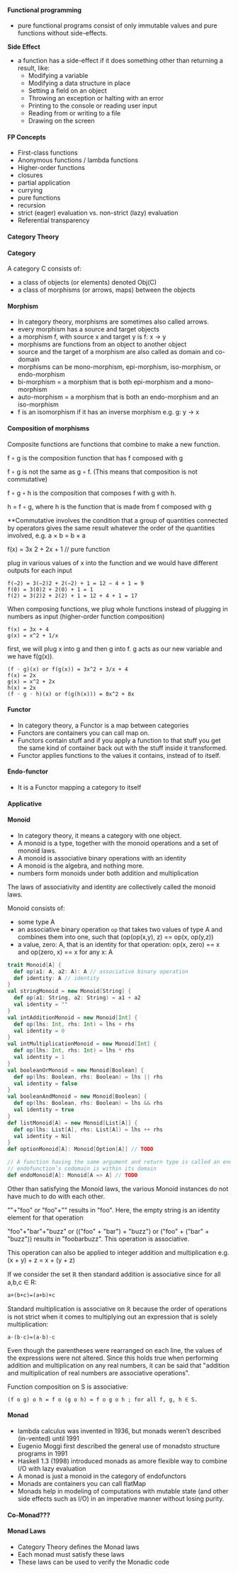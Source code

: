 #### Functional programming
- pure functional programs consist of only immutable values and pure functions without side-effects.

__Side Effect__
- a function has a side-effect if it does something other than returning a result, like:
    - Modifying a variable
    - Modifying a data structure in place
    - Setting a field on an object
    - Throwing an exception or halting with an error
    - Printing to the console or reading user input
    - Reading from or writing to a file
    - Drawing on the screen

#### FP Concepts
- First-class functions
- Anonymous functions / lambda functions
- Higher-order functions
- closures
- partial application
- currying
- pure functions
- recursion
- strict (eager) evaluation vs. non-strict (lazy) evaluation
- Referential transparency

#### Category Theory

#### Category
A category C consists of:
- a class of objects (or elements) denoted Obj(C)
- a class of morphisms (or arrows, maps) between the objects

#### Morphism
- In category theory, morphisms are sometimes also called arrows.
- every morphism has a source and target  objects
- a morphism f, with source x and target y is f: x -> y
- morphisms are functions from an object to another object
- source and the target of a morphism are also called as domain and co-domain
- morphisms can be mono-morphism, epi-morphism, iso-morphism, or endo-morphism
- bi-morphism = a morphism that is both epi-morphism and a mono-morphism
- auto-morphism = a morphism that is both an endo-morphism and an iso-morphism
- f is an isomorphism if it has an inverse morphism e.g. g: y → x


#### Composition of morphisms

Composite functions are functions that combine to make a new function.

f ◦ g is the composition function that has f composed with g

f ◦ g is not the same as g ◦ f. (This means that composition is not commutative)

f ◦ g ◦ h is the composition that composes f with g with h.

h = f ◦ g, where h is the function that is made from f composed with g

**Commutative involves the condition that a group of quantities connected by operators gives the same result whatever the order of the quantities involved, e.g. a × b = b × a

f(x) = 3x 2 + 2x + 1 // pure function

plug in various values of x into the function and we would have different outputs for each input

```
f(−2) = 3(−2)2 + 2(−2) + 1 = 12 − 4 + 1 = 9
f(0) = 3(0)2 + 2(0) + 1 = 1
f(2) = 3(2)2 + 2(2) + 1 = 12 + 4 + 1 = 17
```

When composing functions, we plug whole functions instead of plugging in numbers as input (higher-order function composition)

```
f(x) = 3x + 4
g(x) = x^2 + 1/x
```

first, we will plug x into g and then g into f. g acts as our new variable and we have f(g(x)).

```
(f ◦ g)(x) or f(g(x)) = 3x^2 + 3/x + 4
f(x) = 2x
g(x) = x^2 + 2x
h(x) = 2x
(f ◦ g ◦ h)(x) or f(g(h(x))) = 8x^2 + 8x
```

#### Functor
- In category theory, a Functor is a map between categories
- Functors are containers you can call map on.
- Functors contain stuff and if you apply a function to that stuff you get the same kind of container back out with the stuff inside it transformed.
- Functor applies functions to the values it contains, instead of to itself.

#### Endo-functor
- It is a Functor mapping a category to itself

#### Applicative

#### Monoid
- In category theory, it means a category with one object.
- A monoid is a type, together with the monoid operations and a set of monoid laws.
- A monoid is associative binary operations with an identity
- A monoid is the algebra, and nothing more.
- numbers form monoids under both addition and multiplication

The laws of associativity and identity are collectively called the monoid laws.

Monoid consists of:
- some type A
- an associative binary operation `op` that takes two values of type A and combines them into one, such that (op(op(x,y), z) == op(x, op(y,z))
- a value, zero: A, that is an identity for that operation: op(x, zero) == x and op(zero, x) == x for any x: A

```scala
trait Monoid[A] {
  def op(a1: A, a2: A): A // associative binary operation
  def identity: A // identity
}
val stringMonoid = new Monoid[String] {
  def op(a1: String, a2: String) = a1 + a2
  val identity = ""
}
val intAdditionMonoid = new Monoid[Int] {
  def op(lhs: Int, rhs: Int) = lhs + rhs
  val identity = 0
}
val intMultiplicationMonoid = new Monoid[Int] {
  def op(lhs: Int, rhs: Int) = lhs * rhs
  val identity = 1
}
val booleanOrMonoid = new Monoid[Boolean] {
  def op(lhs: Boolean, rhs: Boolean) = lhs || rhs
  val identity = false
}
val booleanAndMonoid = new Monoid[Boolean] {
  def op(lhs: Boolean, rhs: Boolean) = lhs && rhs
  val identity = true
}
def listMonoid[A] = new Monoid[List[A]] {
  def op(lhs: List[A], rhs: List[A]) = lhs ++ rhs
  val identity = Nil
}
def optionMonoid[A]: Monoid[Option[A]] // TODO

// A function having the same argument and return type is called an endo-function.
// endofunction’s codomain is within its domain
def endoMonoid[A]: Monoid[A => A] // TODO
```

Other  than  satisfying  the  Monoid  laws,  the  various  Monoid  instances do not  have  much  to  do  with  each  other.

""+"foo" or "foo"+"" results in "foo". Here, the empty string is an identity element for that operation

"foo"+"bar"+"buzz" or (("foo" + "bar") + "buzz") or ("foo" + ("bar" + "buzz")) results in "foobarbuzz". This operation is associative.

This operation can also be applied to integer addition and multiplication e.g. (x + y) + z = x + (y + z)

If we consider the set ℝ then standard addition is associative since for all a,b,c ∈ R:
```
a+(b+c)=(a+b)+c
```

Standard multiplication is associative on ℝ because the order of operations is not strict when it comes to multiplying out an expression that is solely multiplication:
```
a⋅(b⋅c)=(a⋅b)⋅c
```

Even though the parentheses were rearranged on each line, the values of the expressions were not altered.
Since this holds true when performing addition and multiplication on any real numbers, it can be said that "addition and multiplication of real numbers are associative operations".

Function composition on S is associative:
```
(f o g) o h = f o (g o h) = f o g o h ; for all f, g, h ∈ S.
```

#### Monad
- lambda calculus was invented in 1936, but monads weren’t described (in-vented) until 1991
- Eugenio Moggi first described the general use of monadsto structure programs in 1991
- Haskell 1.3 (1998) introduced monads as amore flexible way to combine I/O with lazy evaluation
- A monad is just a monoid in the category of endofunctors
- Monads are containers you can call flatMap
- Monads help in modeling of computations with mutable state (and other side effects such as I/O) in an imperative manner without losing purity.

#### Co-Monad???

#### Monad Laws
- Category Theory defines the Monad laws
- Each monad must satisfy these laws
- These laws can be used to verify the Monadic code

